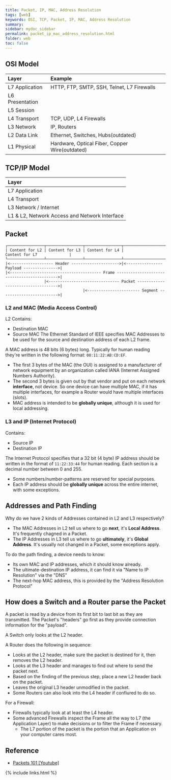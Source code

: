 ```yaml
---
title: Packet, IP, MAC, Address Resolution
tags: [web]
keywords: OSI, TCP, Packet, IP, MAC, Address Resolution
summary:
sidebar: mydoc_sidebar
permalink: packet_ip_mac_address_resolution.html
folder: web
toc: false
---
```


## OSI Model
| Layer | Example |
|:----|:----|
| L7 Application | HTTP, FTP, SMTP, SSH, Telnet, L7 Firewalls
| L6 Presentation | 
| L5 Session |
| L4 Transport | TCP, UDP, L4 Firewalls
| L3 Network | IP, Routers
| L2 Data Link | Ethernet, Switches, Hubs(outdated)
| L1 Physical | Hardware, Optical Fiber, Copper Wire(outdated)

## TCP/IP Model
| Layer |
|:----|
| L7 Application
| L4 Transport
| L3 Network / Internet
| L1 & L2, Network Access and Network Interface



## Packet
```
┌────────────────┬────────────────┬────────────────┬──────────────────────────────────────────┐
| Content for L2 | Content for L3 | Content for L4 |              Content for L7              |
└────────────────┴────────────────┴────────────────┴──────────────────────────────────────────┘
|<------------------- Header --------------------->|<---------------- Payload --------------->|
|<---------------------------------------- Frame -------------------------------------------->|
                 |<------------------------------- Packet ----------------------------------->|
                                  |<----------------------- Segment ------------------------->|
```
### L2 and MAC (Media Access Control)
L2 Contains:
* Destination MAC
* Source MAC
The Ethernet Standard of IEEE specifies MAC Addresses to be used for the source and destination address of each L2 frame.

A MAC address is 48 bits (6 bytes) long. Typically for human reading they're written in the following format: `00:11:22:AB:CD:EF`.
* The first 3 bytes of the MAC (the OUI) is assigned to a manufacturer of network equipment by an organization called IANA (Internet Assigned Numbers Authority).
* The second 3 bytes is given out by that vendor and put on each network **interface**, not device. So one device can have multiple MAC, if it has multiple interfaces, for example a Router would have multiple interfaces (slots).
* MAC address is intended to be **globally unique**, although it is used for local addressing.

### L3 and IP (Internet Protocol)
Contains:
* Source IP 
* Destination IP

The Internet Protocol specifies that a 32 bit (4 byte) IP address should be written in the format of `11:22:33:44` for human reading. Each section is a decimal number between 0 and 255. 
* Some numbers/number-patterns are reserved for special purposes.
* Each IP address should be **globally unique** across the entire internet, with some exceptions.

## Addresses and Path Finding
Why do we have 2 kinds of Addresses contained in L2 and L3 respectively? 
* The MAC Addresses in L2 tell us where to go **next**, it's **Local Address**. It's frequently chagned in a Packet.
* The IP Addresses in L3 tell us where to go **ultimately**, it's **Global Address**. It's usually not changed in a Packet, some exceptions apply.

To do the path finding, a device needs to know:
* Its own MAC and IP addresses, which it should know already.
* The ultimate-destination IP address, it can find it via "Name to IP Resolution" via the "DNS"
* The next-hop MAC address, this is provided by the "Address Resolution Protocol"

## How does a Switch and a Router parse the Packet
A packet is read by a device from its first bit to last bit as they are transmitted. The Packet's "headers" go first as they provide connection information for the "payload".

A Switch only looks at the L2 header.

A Router does the following in sequence:
* Looks at the L2 header, make sure the packet is destined for it, then removes the L2 header.
* Looks at the L3 header and manages to find out where to send the packet next.
* Based on the finding of the previous step, place a new L2 header back on the packet.
* Leaves the original L3 header unmodified in the packet.
* Some Routers can also look into the L4 header if confiured to do so.
  
For a Firewall:
* Firewalls typically look at at least the L4 header.
* Some advanced Firewalls inspect the Frame all the way to L7 (the Application Layer) to make decisions or to filter the Frame if necessary. 
  * The L7 portion of the packet is the portion that an Application on your computer cares most.
  



## Reference
* [Packets 101 [Youtube]](https://www.youtube.com/watch?v=4o3trxRk8Wg)

{% include links.html %}
